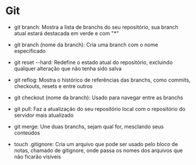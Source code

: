 # Git

- git branch:
  Mostra a lista de branchs do seu
  repositório, sua branch atual estará
  destacada em verde e com "*"
  
- git branch (nome da branch):
  Cria uma branch com o nome
  especificado
  
- git reset --hard:
  Redefine o estado atual do
  repositório, excluindo qualquer
  alteração que não tenha sido salva
  
- git reflog:
  Mostra o histórico de referências
  das branchs, como commits,
  checkouts, resets e entre outros
  
- git checkout (nome da branch):
  Usado para navegar entre as branchs
  
- git pull:
  Faz a atualização do seu repositório
  local com o repositório do servidor
  mais atualizado
  
- git merge:
  Une duas branchs, sejam qual for,
  mesclando seus conteúdos
  
- touch .gitignore:
  Cria um arquivo que pode ser usado
  pelo bloco de notas, chamado de
  gitignore, onde passa os
  nomes dos arquivos que não ficarão
  visíveis 
